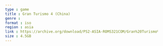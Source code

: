 ```yaml
---
type : game
title : Gran Turismo 4 (China)
genre : 
format : iso
region : asia
link : https://archive.org/download/PS2-ASIA-ROMS321COM/Gran%20Turismo%204%20%28China%29.7z
size : 4.5GB
---
```

